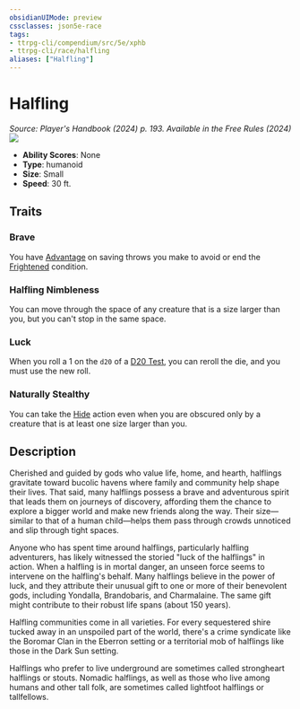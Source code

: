 ```yaml
---
obsidianUIMode: preview
cssclasses: json5e-race
tags:
- ttrpg-cli/compendium/src/5e/xphb
- ttrpg-cli/race/halfling
aliases: ["Halfling"]
---
```

# Halfling
*Source: Player's Handbook (2024) p. 193. Available in the Free Rules (2024)*  
![](races/XPHB/Halfling.webp#right)  

- **Ability Scores**: None
- **Type**: humanoid
- **Size**: Small
- **Speed**: 30 ft.

## Traits

### Brave

You have [Advantage](advantage-xphb.md) on saving throws you make to avoid or end the [Frightened](conditions.md#Frightened) condition.

### Halfling Nimbleness

You can move through the space of any creature that is a size larger than you, but you can't stop in the same space.

### Luck

When you roll a 1 on the `d20` of a [D20 Test](d20-test-xphb.md), you can reroll the die, and you must use the new roll.

### Naturally Stealthy

You can take the [Hide](actions.md#Hide) action even when you are obscured only by a creature that is at least one size larger than you.

## Description

Cherished and guided by gods who value life, home, and hearth, halflings gravitate toward bucolic havens where family and community help shape their lives. That said, many halflings possess a brave and adventurous spirit that leads them on journeys of discovery, affording them the chance to explore a bigger world and make new friends along the way. Their size—similar to that of a human child—helps them pass through crowds unnoticed and slip through tight spaces.

Anyone who has spent time around halflings, particularly halfling adventurers, has likely witnessed the storied "luck of the halflings" in action. When a halfling is in mortal danger, an unseen force seems to intervene on the halfling's behalf. Many halflings believe in the power of luck, and they attribute their unusual gift to one or more of their benevolent gods, including Yondalla, Brandobaris, and Charmalaine. The same gift might contribute to their robust life spans (about 150 years).

Halfling communities come in all varieties. For every sequestered shire tucked away in an unspoiled part of the world, there's a crime syndicate like the Boromar Clan in the Eberron setting or a territorial mob of halflings like those in the Dark Sun setting.

Halflings who prefer to live underground are sometimes called strongheart halflings or stouts. Nomadic halflings, as well as those who live among humans and other tall folk, are sometimes called lightfoot halflings or tallfellows.